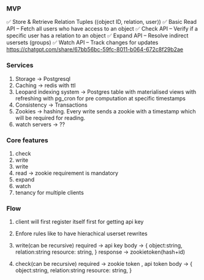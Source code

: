 ### MVP
✅ Store & Retrieve Relation Tuples (⟨object ID, relation, user⟩)
✅ Basic Read API – Fetch all users who have access to an object
✅ Check API – Verify if a specific user has a relation to an object
✅ Expand API – Resolve indirect usersets (groups)
✅ Watch API – Track changes for updates
https://chatgpt.com/share/67bb56bc-59fc-8011-b064-672c8f29b2ae

### Services
1. Storage -> Postgresql
2. Caching -> redis with ttl
3. Leopard indexing system -> Postgres table with materialised views with refreshing with pg_cron for pre computation at specific timestamps
4. Consistency -> Transactions
5. Zookies -> hashing. Every write sends a zookie with a timestamp which will be required for reading.
6. watch servers -> ??

### Core features
1. check
2. write
2. write
3. read -> zookie requirement is mandatory
4. expand
6. watch
7. tenancy for multiple clients

### Flow
1. client will first register itself  first for getting api key
2. Enfore rules like to have hierachical userset rewrites
3. write(can be recursive)
    required -> api key
    body -> {
        object:string,
        relation:string
        resource: string,
    }
    response -> zookietoken(hash+id)

4. check(can be recursive)
    required -> zookie token , api token
    body -> {
        object:string,
        relation:string
        resource: string,
    }